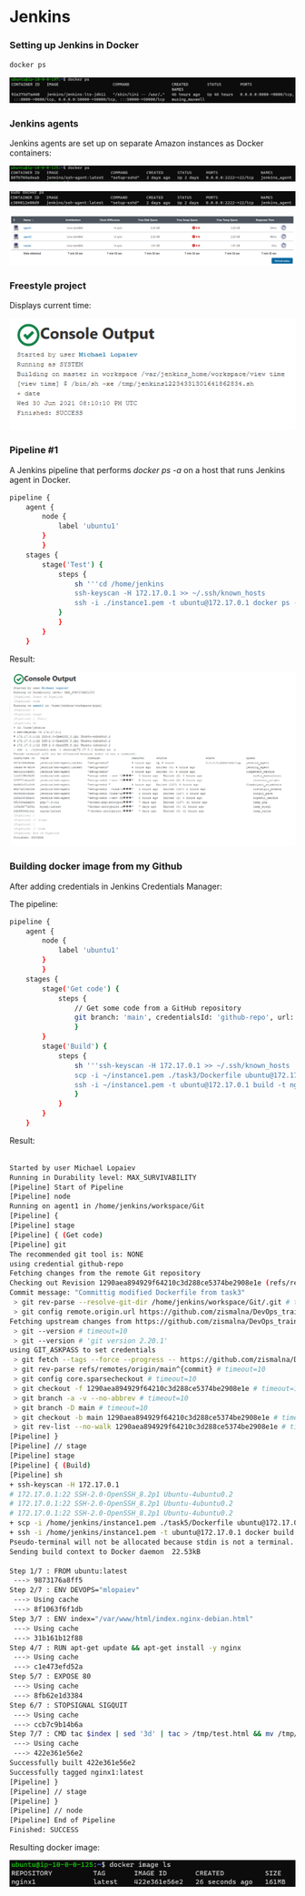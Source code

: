 
# Jenkins

### Setting up Jenkins in Docker

```sh
docker ps
```

![Jenkins](./images/dockerps.png "Docker container with Jenkins")

### Jenkins agents

Jenkins agents are set up on separate Amazon instances as Docker containers:

![agent1](./images/agent1.png "agent1")

![agent2](./images/agent2.png "agent2")

![agents](./images/agents.png "agents")

### Freestyle project

Displays current time:

![Date](./images/date.png "Current time")

### Pipeline #1

A Jenkins pipeline that performs *docker ps -a* on a host that runs Jenkins agent in Docker.

```sh
pipeline {
    agent {
        node {
            label 'ubuntu1'
        }
        } 
    stages {
        stage('Test') {
            steps {
                sh '''cd /home/jenkins
                ssh-keyscan -H 172.17.0.1 >> ~/.ssh/known_hosts
                ssh -i ./instance1.pem -t ubuntu@172.17.0.1 docker ps -a'''
            }
            }
        }
    }
```

Result:

![docker ps -a](./images/psa.png "Query docker host")

### Building docker image from my Github

After adding credentials in Jenkins Credentials Manager:

The pipeline:

```sh
pipeline {
    agent {
        node {
            label 'ubuntu1'
        }
        } 
    stages {
        stage('Get code') {
            steps {
                // Get some code from a GitHub repository
                git branch: 'main', credentialsId: 'github-repo', url: 'https://github.com/zismalna/DevOps_training_2021/'
                }
        }
        stage('Build') {
            steps {
                sh '''ssh-keyscan -H 172.17.0.1 >> ~/.ssh/known_hosts
                scp -i ~/instance1.pem ./task3/Dockerfile ubuntu@172.17.0.1:/home/ubuntu 
                ssh -i ~/instance1.pem -t ubuntu@172.17.0.1 build -t nginx /home/ubuntu/'''
                }
            }
        }
    }
```

Result:

```sh

Started by user Michael Lopaiev
Running in Durability level: MAX_SURVIVABILITY
[Pipeline] Start of Pipeline
[Pipeline] node
Running on agent1 in /home/jenkins/workspace/Git
[Pipeline] {
[Pipeline] stage
[Pipeline] { (Get code)
[Pipeline] git
The recommended git tool is: NONE
using credential github-repo
Fetching changes from the remote Git repository
Checking out Revision 1290aea894929f64210c3d288ce5374be2908e1e (refs/remotes/origin/main)
Commit message: "Committig modified Dockerfile from task3"
 > git rev-parse --resolve-git-dir /home/jenkins/workspace/Git/.git # timeout=10
 > git config remote.origin.url https://github.com/zismalna/DevOps_training_2021/ # timeout=10
Fetching upstream changes from https://github.com/zismalna/DevOps_training_2021/
 > git --version # timeout=10
 > git --version # 'git version 2.20.1'
using GIT_ASKPASS to set credentials 
 > git fetch --tags --force --progress -- https://github.com/zismalna/DevOps_training_2021/ +refs/heads/*:refs/remotes/origin/* # timeout=10
 > git rev-parse refs/remotes/origin/main^{commit} # timeout=10
 > git config core.sparsecheckout # timeout=10
 > git checkout -f 1290aea894929f64210c3d288ce5374be2908e1e # timeout=10
 > git branch -a -v --no-abbrev # timeout=10
 > git branch -D main # timeout=10
 > git checkout -b main 1290aea894929f64210c3d288ce5374be2908e1e # timeout=10
 > git rev-list --no-walk 1290aea894929f64210c3d288ce5374be2908e1e # timeout=10
[Pipeline] }
[Pipeline] // stage
[Pipeline] stage
[Pipeline] { (Build)
[Pipeline] sh
+ ssh-keyscan -H 172.17.0.1
# 172.17.0.1:22 SSH-2.0-OpenSSH_8.2p1 Ubuntu-4ubuntu0.2
# 172.17.0.1:22 SSH-2.0-OpenSSH_8.2p1 Ubuntu-4ubuntu0.2
# 172.17.0.1:22 SSH-2.0-OpenSSH_8.2p1 Ubuntu-4ubuntu0.2
+ scp -i /home/jenkins/instance1.pem ./task5/Dockerfile ubuntu@172.17.0.1:/home/ubuntu
+ ssh -i /home/jenkins/instance1.pem -t ubuntu@172.17.0.1 docker build -t nginx1 /home/ubuntu/
Pseudo-terminal will not be allocated because stdin is not a terminal.
Sending build context to Docker daemon  22.53kB

Step 1/7 : FROM ubuntu:latest
 ---> 9873176a8ff5
Step 2/7 : ENV DEVOPS="mlopaiev"
 ---> Using cache
 ---> 8f1063f6f1db
Step 3/7 : ENV index="/var/www/html/index.nginx-debian.html"
 ---> Using cache
 ---> 31b161b12f88
Step 4/7 : RUN apt-get update && apt-get install -y nginx
 ---> Using cache
 ---> c1e473efd52a
Step 5/7 : EXPOSE 80
 ---> Using cache
 ---> 8fb62e1d3384
Step 6/7 : STOPSIGNAL SIGQUIT
 ---> Using cache
 ---> ccb7c9b14b6a
Step 7/7 : CMD tac $index | sed '3d' | tac > /tmp/test.html && mv /tmp/test.html $index && sed -i "14 a $MYNAME Sandbox 2021" $index && nginx -g 'daemon off;'
 ---> Using cache
 ---> 422e361e56e2
Successfully built 422e361e56e2
Successfully tagged nginx1:latest
[Pipeline] }
[Pipeline] // stage
[Pipeline] }
[Pipeline] // node
[Pipeline] End of Pipeline
Finished: SUCCESS
```

Resulting docker image:

![Result](./images/nginx1.png "Built docker image")

